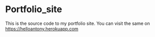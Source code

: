 # Portfolio_site
This is the source code to my portfolio site.
You can visit the same on https://helloantony.herokuapp.com
